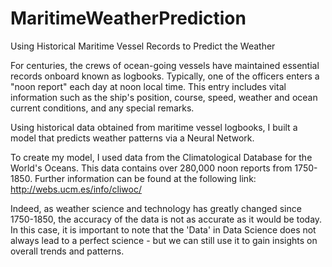 # MaritimeWeatherPrediction
Using Historical Maritime Vessel Records to Predict the Weather

For centuries, the crews of ocean-going vessels have maintained essential records onboard known as logbooks. Typically, one of the officers enters a "noon report" each day at noon local time. This entry includes vital information such as the ship's position, course, speed, weather and ocean current conditions, and any special remarks.

Using historical data obtained from maritime vessel logbooks, I built a model that predicts weather patterns via a Neural Network.

To create my model, I used data from the Climatological Database for the World's Oceans. This data contains over 280,000 noon reports from 1750-1850. Further information can be found at the following link: http://webs.ucm.es/info/cliwoc/

Indeed, as weather science and technology has greatly changed since 1750-1850, the accuracy of the data is not as accurate as it would be today. In this case, it is important to note that the 'Data' in Data Science does not always lead to a perfect science - but we can still use it to gain insights on overall trends and patterns.
